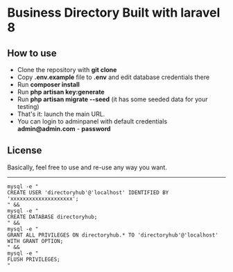 # Business Directory Built with laravel 8

## How to use

- Clone the repository with __git clone__
- Copy __.env.example__ file to __.env__ and edit database credentials there
- Run __composer install__
- Run __php artisan key:generate__
- Run __php artisan migrate --seed__ (it has some seeded data for your testing)
- That's it: launch the main URL. 
- You can login to adminpanel with default credentials __admin@admin.com__ - __password__

## License

Basically, feel free to use and re-use any way you want.

---

```
mysql -e "
CREATE USER 'directoryhub'@'localhost' IDENTIFIED BY 'xxxxxxxxxxxxxxxxxxxx'; 
" &&
mysql -e "
CREATE DATABASE directoryhub;
" &&
mysql -e "
GRANT ALL PRIVILEGES ON directoryhub.* TO 'directoryhub'@'localhost' WITH GRANT OPTION;
" &&
mysql -e "
FLUSH PRIVILEGES;
"
```
